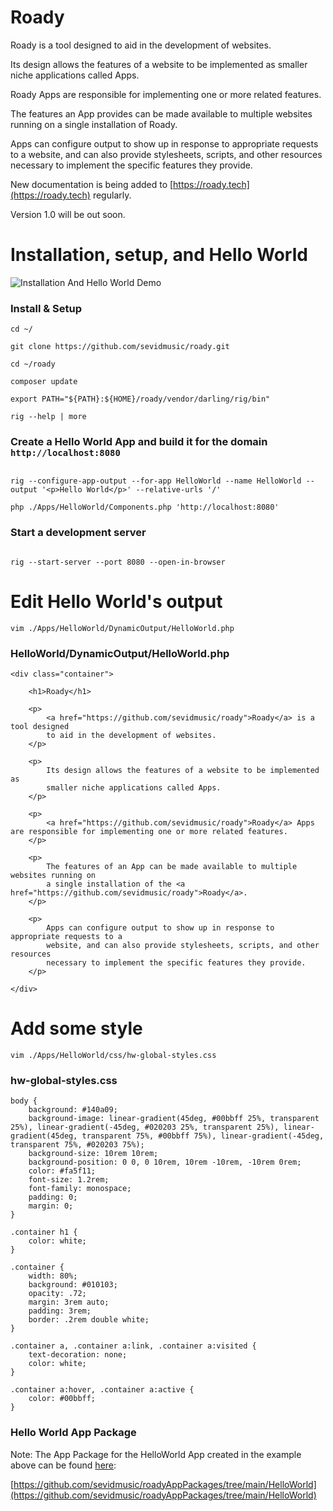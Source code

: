 # Roady

Roady is a tool designed to aid in the development of websites.

Its design allows the features of a website to be implemented as smaller niche applications called Apps.

Roady Apps are responsible for implementing one or more related features.

The features an App provides can be made available to multiple websites running on a single installation of Roady.

Apps can configure output to show up in response to appropriate requests to a website, and can also provide stylesheets, scripts, and other resources necessary to implement the specific features they provide. 

New documentation is being added to [https://roady.tech](https://roady.tech) regularly.

Version 1.0 will be out soon.

# Installation, setup, and Hello World

![Installation And Hello World Demo](https://github.com/sevidmusic/roadyAndRigDemos/blob/main/roadyInstallAndHelloWorld.gif)


### Install & Setup

```
cd ~/

git clone https://github.com/sevidmusic/roady.git

cd ~/roady

composer update

export PATH="${PATH}:${HOME}/roady/vendor/darling/rig/bin"

rig --help | more

```

### Create a Hello World App and build it for the domain `http://localhost:8080`

```

rig --configure-app-output --for-app HelloWorld --name HelloWorld --output '<p>Hello World</p>' --relative-urls '/'

php ./Apps/HelloWorld/Components.php 'http://localhost:8080'

```

### Start a development server 

```

rig --start-server --port 8080 --open-in-browser

```

# Edit Hello World's output

```
vim ./Apps/HelloWorld/DynamicOutput/HelloWorld.php

```

### HelloWorld/DynamicOutput/HelloWorld.php

```
<div class="container">

    <h1>Roady</h1>

    <p>
        <a href="https://github.com/sevidmusic/roady">Roady</a> is a tool designed
        to aid in the development of websites.
    </p>

    <p>
        Its design allows the features of a website to be implemented as
        smaller niche applications called Apps.
    </p>

    <p>
        <a href="https://github.com/sevidmusic/roady">Roady</a> Apps are responsible for implementing one or more related features.
    </p>

    <p>
        The features of an App can be made available to multiple websites running on
        a single installation of the <a href="https://github.com/sevidmusic/roady">Roady</a>.
    </p>

    <p>
        Apps can configure output to show up in response to appropriate requests to a
        website, and can also provide stylesheets, scripts, and other resources
        necessary to implement the specific features they provide.
    </p>

</div>
```

# Add some style

```
vim ./Apps/HelloWorld/css/hw-global-styles.css
```

### hw-global-styles.css

```
body {
    background: #140a09;
    background-image: linear-gradient(45deg, #00bbff 25%, transparent 25%), linear-gradient(-45deg, #020203 25%, transparent 25%), linear-gradient(45deg, transparent 75%, #00bbff 75%), linear-gradient(-45deg, transparent 75%, #020203 75%);
    background-size: 10rem 10rem;
    background-position: 0 0, 0 10rem, 10rem -10rem, -10rem 0rem;
    color: #fa5f11;
    font-size: 1.2rem;
    font-family: monospace;
    padding: 0;
    margin: 0;
}

.container h1 {
    color: white;
}

.container {
    width: 80%;
    background: #010103;
    opacity: .72;
    margin: 3rem auto;
    padding: 3rem;
    border: .2rem double white;
}

.container a, .container a:link, .container a:visited {
    text-decoration: none;
    color: white;
}

.container a:hover, .container a:active {
    color: #00bbff;
}
```

### Hello World App Package

Note: The App Package for the HelloWorld App created in the example above can be found [here](https://github.com/sevidmusic/roadyAppPackages/tree/main/HelloWorld):

[https://github.com/sevidmusic/roadyAppPackages/tree/main/HelloWorld](https://github.com/sevidmusic/roadyAppPackages/tree/main/HelloWorld)


